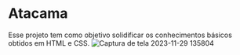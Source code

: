 # Atacama
Esse projeto tem como objetivo solidificar os conhecimentos básicos obtidos em HTML e CSS.
![Captura de tela 2023-11-29 135804](https://github.com/WeldonPereira/Atacama/assets/144624798/3a868a4b-bbcc-4898-a229-966645ea27b5)
